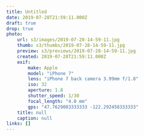 ```yaml
---
title: Untitled
date: 2019-07-28T21:59:11.000Z
draft: true
drop: true
photo:
    url: s3/images/2019-07-28-14-59-11.jpg
    thumb: s3/thumbs/2019-07-28-14-59-11.jpg
    preview: s3/previews/2019-07-28-14-59-11.jpg
    created: 2019-07-28T21:59:11.000Z
    exif:
        make: Apple
        model: "iPhone 7"
        lens: "iPhone 7 back camera 3.99mm f/1.8"
        iso: 32
        aperture: 1.8
        shutter_speed: 1/30
        focal_length: "4.0 mm"
        gps: "47.7629083333333 -122.292458333333"
    title: null
    caption: null
links: []
---
```

